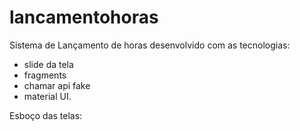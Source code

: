 # lancamentohoras
Sistema de Lançamento de horas desenvolvido com as tecnologias:
- slide da tela
- fragments
- chamar api fake
- material UI.

Esboço das telas:

